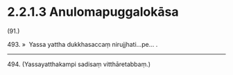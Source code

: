

# 2.2.1.3 Anulomapuggalokāsa





(91.)

493\. »  Yassa yattha dukkhasaccaṃ nirujjhati…pe… .

---

494\. (Yassayatthakampi sadisaṃ vitthāretabbaṃ.)





